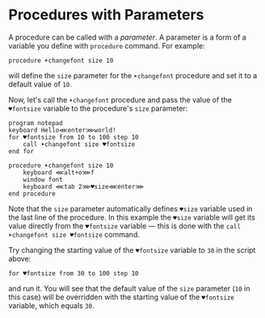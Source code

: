 # Procedures with Parameters

A procedure can be called with a _parameter_. A parameter is a form of a variable you define with `procedure` command. For example:

```G1ANT
procedure ➤changefont size 10
```

will define the `size` parameter for the `➤changefont` procedure and set it to a default value of `10`.

Now, let's call the `➤changefont` procedure and pass the value of the `♥fontsize` variable to the procedure's `size` parameter:

```G1ANT
program notepad
keyboard Hello⋘enter⋙world!
for ♥fontsize from 10 to 100 step 10
    call ➤changefont size ♥fontsize
end for

procedure ➤changefont size 10
	keyboard ⋘alt+o⋙f
	window font
	keyboard ⋘tab 2⋙♥size⋘enter⋙
end procedure
```

Note that the `size` parameter automatically defines `♥size` variable used in the last line of the procedure. In this example the `♥size` variable will get its value directly from the `♥fontsize` variable — this is done with the `call ➤changefont size ♥fontsize` command.

Try changing the starting value of the `♥fontsize` variable to `30` in the script above:

```G1ANT
for ♥fontsize from 30 to 100 step 10
```

and run it. You will see that the default value of the `size` parameter (`10` in this case) will be overridden with the starting value of the `♥fontsize` variable, which equals `30`.
